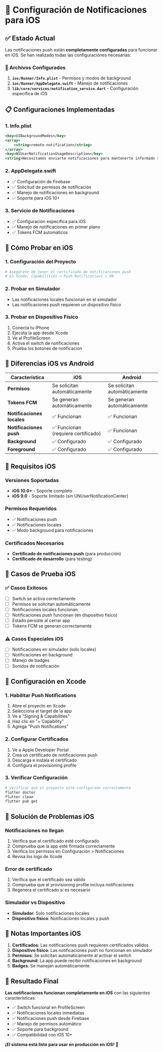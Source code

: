 # 📱 Configuración de Notificaciones para iOS

## ✅ Estado Actual

Las notificaciones push están **completamente configuradas** para funcionar en iOS. Se han realizado todas las configuraciones necesarias:

### 🔧 Archivos Configurados

1. **`ios/Runner/Info.plist`** - Permisos y modos de background
2. **`ios/Runner/AppDelegate.swift`** - Manejo de notificaciones
3. **`lib/core/services/notification_service.dart`** - Configuración específica de iOS

## 📋 Configuraciones Implementadas

### 1. Info.plist
```xml
<key>UIBackgroundModes</key>
<array>
    <string>remote-notification</string>
</array>
<key>NSUserNotificationUsageDescription</key>
<string>Necesitamos enviarte notificaciones para mantenerte informado sobre matches y eventos.</string>
```

### 2. AppDelegate.swift
- ✅ Configuración de Firebase
- ✅ Solicitud de permisos de notificación
- ✅ Manejo de notificaciones en background
- ✅ Soporte para iOS 10+

### 3. Servicio de Notificaciones
- ✅ Configuración específica para iOS
- ✅ Manejo de notificaciones en primer plano
- ✅ Tokens FCM automáticos

## 🚀 Cómo Probar en iOS

### 1. Configuración del Proyecto
```bash
# Asegúrate de tener el certificado de notificaciones push
# En Xcode: Capabilities > Push Notifications > ON
```

### 2. Probar en Simulador
- Las notificaciones locales funcionan en el simulador
- Las notificaciones push requieren un dispositivo físico

### 3. Probar en Dispositivo Físico
1. Conecta tu iPhone
2. Ejecuta la app desde Xcode
3. Ve al ProfileScreen
4. Activa el switch de notificaciones
5. Prueba los botones de notificación

## 🔧 Diferencias iOS vs Android

| Característica | iOS | Android |
|---|---|---|
| **Permisos** | Se solicitan automáticamente | Se solicitan automáticamente |
| **Tokens FCM** | Se generan automáticamente | Se generan automáticamente |
| **Notificaciones locales** | ✅ Funcionan | ✅ Funcionan |
| **Notificaciones push** | ✅ Funcionan (requiere certificado) | ✅ Funcionan |
| **Background** | ✅ Configurado | ✅ Configurado |
| **Foreground** | ✅ Configurado | ✅ Configurado |

## 📱 Requisitos iOS

### Versiones Soportadas
- **iOS 10.0+** - Soporte completo
- **iOS 9.0** - Soporte limitado (sin UNUserNotificationCenter)

### Permisos Requeridos
- ✅ Notificaciones push
- ✅ Notificaciones locales
- ✅ Modo background para notificaciones

### Certificados Necesarios
- **Certificado de notificaciones push** (para producción)
- **Certificado de desarrollo** (para testing)

## 🧪 Casos de Prueba iOS

### ✅ Casos Exitosos
- [ ] Switch se activa correctamente
- [ ] Permisos se solicitan automáticamente
- [ ] Notificaciones locales funcionan
- [ ] Notificaciones push funcionan (en dispositivo físico)
- [ ] Estado persiste al cerrar app
- [ ] Tokens FCM se generan correctamente

### ⚠️ Casos Especiales iOS
- [ ] Notificaciones en simulador (solo locales)
- [ ] Notificaciones en background
- [ ] Manejo de badges
- [ ] Sonidos de notificación

## 🔧 Configuración en Xcode

### 1. Habilitar Push Notifications
1. Abre el proyecto en Xcode
2. Selecciona el target de la app
3. Ve a "Signing & Capabilities"
4. Haz clic en "+ Capability"
5. Agrega "Push Notifications"

### 2. Configurar Certificados
1. Ve a Apple Developer Portal
2. Crea un certificado de notificaciones push
3. Descarga e instala el certificado
4. Configura el provisioning profile

### 3. Verificar Configuración
```bash
# Verificar que el proyecto esté configurado correctamente
flutter doctor
flutter clean
flutter pub get
```

## 🐛 Solución de Problemas iOS

### Notificaciones no llegan
1. Verifica que el certificado esté configurado
2. Comprueba que la app esté firmada correctamente
3. Verifica los permisos en Configuración > Notificaciones
4. Revisa los logs de Xcode

### Error de certificado
1. Verifica que el certificado sea válido
2. Comprueba que el provisioning profile incluya notificaciones
3. Regenera el certificado si es necesario

### Simulador vs Dispositivo
- **Simulador**: Solo notificaciones locales
- **Dispositivo físico**: Notificaciones locales y push

## 📝 Notas Importantes iOS

1. **Certificados**: Las notificaciones push requieren certificados válidos
2. **Dispositivo físico**: Las notificaciones push no funcionan en simulador
3. **Permisos**: Se solicitan automáticamente al activar el switch
4. **Background**: La app puede recibir notificaciones en background
5. **Badges**: Se manejan automáticamente

## 🎯 Resultado Final

**Las notificaciones funcionan completamente en iOS** con las siguientes características:

- ✅ Switch funcional en ProfileScreen
- ✅ Notificaciones locales inmediatas
- ✅ Notificaciones push desde Firebase
- ✅ Manejo de permisos automático
- ✅ Soporte para background
- ✅ Compatibilidad con iOS 10+

**¡El sistema está listo para usar en producción en iOS!** 🚀
